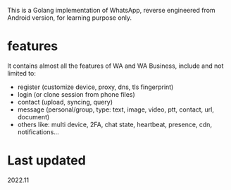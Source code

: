 This is a Golang implementation of WhatsApp, reverse engineered from Android version, for learning purpose only.

features
====
It contains almost all the features of WA and WA Business, include and not limited to:
- register (customize device, proxy, dns, tls fingerprint)
- login (or clone session from phone files)
- contact (upload, syncing, query)
- message (personal/group, type: text, image, video, ptt, contact, url, document)
- others like: multi device, 2FA, chat state, heartbeat, presence, cdn, notifications...

Last updated
====
2022.11
